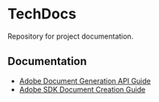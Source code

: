 # TechDocs

Repository for project documentation.

## Documentation

- [Adobe Document Generation API Guide](docs/adobe-document-generation-api/index.md)
- [Adobe SDK Document Creation Guide](docs/adobe-sdk-documentation/index.md)
